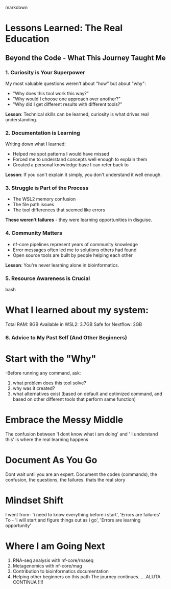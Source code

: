 markdown
#  Lessons Learned: The Real Education

## Beyond the Code - What This Journey Taught Me

### 1. Curiosity is Your Superpower
My most valuable questions weren't about "how" but about "why":
- "Why does this tool work this way?"
- "Why would I choose one approach over another?"
- "Why did I get different results with different tools?"

**Lesson**: Technical skills can be learned; curiosity is what drives real understanding.

### 2. Documentation is Learning
Writing down what I learned:
- Helped me spot patterns I would have missed
- Forced me to understand concepts well enough to explain them
- Created a personal knowledge base I can refer back to

**Lesson**: If you can't explain it simply, you don't understand it well enough.

### 3. Struggle is Part of the Process
- The WSL2 memory confusion
- The file path issues  
- The tool differences that seemed like errors

**These weren't failures** - they were learning opportunities in disguise.

### 4. Community Matters
- nf-core pipelines represent years of community knowledge
- Error messages often led me to solutions others had found
- Open source tools are built by people helping each other

**Lesson**: You're never learning alone in bioinformatics.

### 5. Resource Awareness is Crucial
bash
# What I learned about my system:
Total RAM: 8GB
Available in WSL2: 3.7GB
Safe for Nextflow: 2GB

### 6. Advice to My Past Self (And Other Beginners)

# Start with the "Why"
-Before running any command, ask:
1. what problem does this tool solve?
2. why was it created?
3. what alternatives exist (based on default and optimized command, and based on other different tools that perform same function)

# Embrace the Messy Middle 
The confusion between 'I dont know what i am doing' and ' I understand this' is where the real learning happens

# Document As You Go
Dont wait until you are an expert. Document the codes (commands), the confusion, the questions, the failures. thats the real story

# Mindset Shift
I went from- 'i need to know everything before i start', 'Errors are failures'
To - 'i will start and figure things out as i go', 'Errors are learning opportunity'

# Where I am Going Next
1. RNA-seq analysis with nf-core/rnaseq
2. Metagenomics with nf-core/mag
3. Contribution to bioinformatics documentation
4. Helping other beginners on this path
The journey continues......ALUTA CONTINUA !!!!

